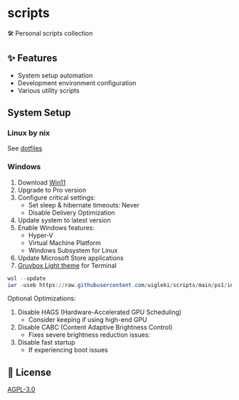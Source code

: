 # scripts

🛠️ Personal scripts collection

## ✨ Features

- System setup automation
- Development environment configuration
- Various utility scripts

## System Setup

### Linux by nix

See [dotfiles](https://github.com/uigleki/dotfiles)

### Windows

1. Download [Win11](https://www.microsoft.com/software-download/windows11)
2. Upgrade to Pro version
3. Configure critical settings:
   - Set sleep & hibernate timeouts: Never
   - Disable Delivery Optimization
4. Update system to latest version
5. Enable Windows features:
   - Hyper-V
   - Virtual Machine Platform
   - Windows Subsystem for Linux
6. Update Microsoft Store applications
7. [Gruvbox Light theme](https://windowsterminalthemes.dev/?theme=Gruvbox+Light) for Terminal

```powershell
wsl --update
iwr -useb https://raw.githubusercontent.com/uigleki/scripts/main/ps1/install_apps.ps1 | iex
```

Optional Optimizations:

1. Disable HAGS (Hardware-Accelerated GPU Scheduling)
   - Consider keeping if using high-end GPU
2. Disable CABC (Content Adaptive Brightness Control)
   - Fixes severe brightness reduction issues:
3. Disable fast startup
   - If experiencing boot issues

## 📄 License

[AGPL-3.0](LICENSE)
